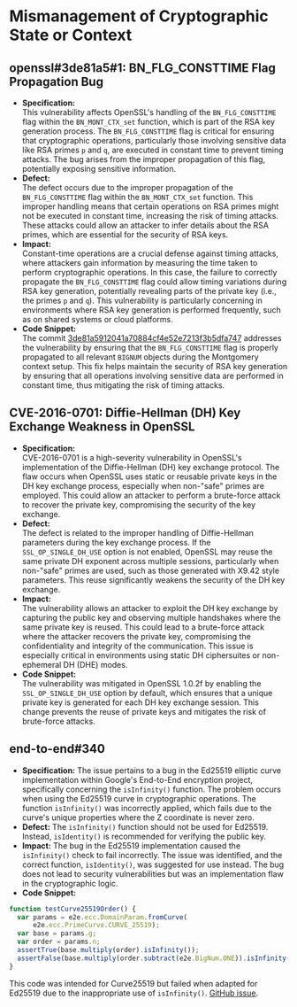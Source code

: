 # Mismanagement of Cryptographic State or Context

## openssl#3de81a5#1: BN_FLG_CONSTTIME Flag Propagation Bug
- **Specification:**  
  This vulnerability affects OpenSSL's handling of the `BN_FLG_CONSTTIME` flag within the `BN_MONT_CTX_set` function, which is part of the RSA key generation process. The `BN_FLG_CONSTTIME` flag is critical for ensuring that cryptographic operations, particularly those involving sensitive data like RSA primes `p` and `q`, are executed in constant time to prevent timing attacks. The bug arises from the improper propagation of this flag, potentially exposing sensitive information.
- **Defect:**  
  The defect occurs due to the improper propagation of the `BN_FLG_CONSTTIME` flag within the `BN_MONT_CTX_set` function. This improper handling means that certain operations on RSA primes might not be executed in constant time, increasing the risk of timing attacks. These attacks could allow an attacker to infer details about the RSA primes, which are essential for the security of RSA keys.
- **Impact:**  
  Constant-time operations are a crucial defense against timing attacks, where attackers gain information by measuring the time taken to perform cryptographic operations. In this case, the failure to correctly propagate the `BN_FLG_CONSTTIME` flag could allow timing variations during RSA key generation, potentially revealing parts of the private key (i.e., the primes `p` and `q`). This vulnerability is particularly concerning in environments where RSA key generation is performed frequently, such as on shared systems or cloud platforms.
- **Code Snippet:**  
  The commit [3de81a5912041a70884cf4e52e7213f3b5dfa747](https://github.com/openssl/openssl/commit/3de81a5912041a70884cf4e52e7213f3b5dfa747) addresses the vulnerability by ensuring that the `BN_FLG_CONSTTIME` flag is properly propagated to all relevant `BIGNUM` objects during the Montgomery context setup. This fix helps maintain the security of RSA key generation by ensuring that all operations involving sensitive data are performed in constant time, thus mitigating the risk of timing attacks.


## CVE-2016-0701: Diffie-Hellman (DH) Key Exchange Weakness in OpenSSL
- **Specification:**  
  CVE-2016-0701 is a high-severity vulnerability in OpenSSL's implementation of the Diffie-Hellman (DH) key exchange protocol. The flaw occurs when OpenSSL uses static or reusable private keys in the DH key exchange process, especially when non-"safe" primes are employed. This could allow an attacker to perform a brute-force attack to recover the private key, compromising the security of the key exchange.
- **Defect:**  
  The defect is related to the improper handling of Diffie-Hellman parameters during the key exchange process. If the `SSL_OP_SINGLE_DH_USE` option is not enabled, OpenSSL may reuse the same private DH exponent across multiple sessions, particularly when non-"safe" primes are used, such as those generated with X9.42 style parameters. This reuse significantly weakens the security of the DH key exchange.
- **Impact:**  
  The vulnerability allows an attacker to exploit the DH key exchange by capturing the public key and observing multiple handshakes where the same private key is reused. This could lead to a brute-force attack where the attacker recovers the private key, compromising the confidentiality and integrity of the communication. This issue is especially critical in environments using static DH ciphersuites or non-ephemeral DH (DHE) modes.
- **Code Snippet:**  
  The vulnerability was mitigated in OpenSSL 1.0.2f by enabling the `SSL_OP_SINGLE_DH_USE` option by default, which ensures that a unique private key is generated for each DH key exchange session. This change prevents the reuse of private keys and mitigates the risk of brute-force attacks.

## end-to-end#340
- **Specification:**
The issue pertains to a bug in the Ed25519 elliptic curve implementation within Google's End-to-End encryption project, specifically concerning the `isInfinity()` function.
The problem occurs when using the Ed25519 curve in cryptographic operations. The function `isInfinity()` was incorrectly applied, which fails due to the curve's unique properties where the Z coordinate is never zero.
- **Defect:**
The `isInfinity()` function should not be used for Ed25519. Instead, `isIdentity()` is recommended for verifying the public key.
- **Impact:**
The bug in the Ed25519 implementation caused the `isInfinity()` check to fail incorrectly. The issue was identified, and the correct function, `isIdentity()`, was suggested for use instead. The bug does not lead to security vulnerabilities but was an implementation flaw in the cryptographic logic.
- **Code Snippet:**
```javascript
function testCurve25519Order() {
  var params = e2e.ecc.DomainParam.fromCurve(
      e2e.ecc.PrimeCurve.CURVE_25519);
  var base = params.g;
  var order = params.n;
  assertTrue(base.multiply(order).isInfinity());
  assertFalse(base.multiply(order.subtract(e2e.BigNum.ONE)).isInfinity());
}
```
This code was intended for Curve25519 but failed when adapted for Ed25519 due to the inappropriate use of `isInfinity()`.
[GitHub issue](https://github.com/google/end-to-end/issues/340).